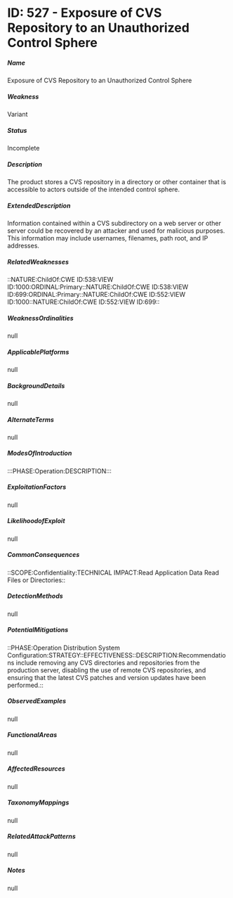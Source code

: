 # ID: 527 - Exposure of CVS Repository to an Unauthorized Control Sphere
<h5>Name</h5>Exposure of CVS Repository to an Unauthorized Control Sphere
<h5>Weakness</h5>Variant
<h5>Status</h5>Incomplete
<h5>Description</h5>The product stores a CVS repository in a directory or other container that is accessible to actors outside of the intended control sphere.
<h5>ExtendedDescription</h5>Information contained within a CVS subdirectory on a web server or other server could be recovered by an attacker and used for malicious purposes. This information may include usernames, filenames, path root, and IP addresses.
<h5>RelatedWeaknesses</h5>::NATURE:ChildOf:CWE ID:538:VIEW ID:1000:ORDINAL:Primary::NATURE:ChildOf:CWE ID:538:VIEW ID:699:ORDINAL:Primary::NATURE:ChildOf:CWE ID:552:VIEW ID:1000::NATURE:ChildOf:CWE ID:552:VIEW ID:699::
<h5>WeaknessOrdinalities</h5>null
<h5>ApplicablePlatforms</h5>null
<h5>BackgroundDetails</h5>null
<h5>AlternateTerms</h5>null
<h5>ModesOfIntroduction</h5>:::PHASE:Operation:DESCRIPTION:::
<h5>ExploitationFactors</h5>null
<h5>LikelihoodofExploit</h5>null
<h5>CommonConsequences</h5>::SCOPE:Confidentiality:TECHNICAL IMPACT:Read Application Data Read Files or Directories::
<h5>DetectionMethods</h5>null
<h5>PotentialMitigations</h5>::PHASE:Operation Distribution System Configuration:STRATEGY::EFFECTIVENESS::DESCRIPTION:Recommendations include removing any CVS directories and repositories from the production server, disabling the use of remote CVS repositories, and ensuring that the latest CVS patches and version updates have been performed.::
<h5>ObservedExamples</h5>null
<h5>FunctionalAreas</h5>null
<h5>AffectedResources</h5>null
<h5>TaxonomyMappings</h5>null
<h5>RelatedAttackPatterns</h5>null
<h5>Notes</h5>null

